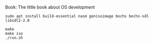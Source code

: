 Book: The little book about OS development

```
sudo apt install build-essential nasm genisoimage bochs bochs-sdl libsdl2-2.0
```

```
make
make iso
./run.sh
```
